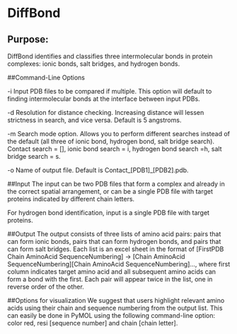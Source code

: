 # DiffBond

## Purpose:
DiffBond identifies and classifies three intermolecular bonds in protein complexes: ionic bonds, salt bridges, and hydrogen bonds. 


##Command-Line Options

-i
Input PDB files to be compared if multiple. This option will default to finding intermolecular bonds at the interface between input PDBs.

-d
Resolution for distance checking. Increasing distance will lessen strictness in search, and vice versa. Default is 5 angstroms.

-m
Search mode option. Allows you to perform different searches instead of the default (all three of ionic bond, hydrogen bond, salt bridge search). Contact search = [], ionic bond search = i, hydrogen bond search =h, salt bridge search = s.

-o
Name of output file. Default is Contact_[PDB1]_[PDB2].pdb.


##Input
The input can be two PDB files that form a complex and already in the correct spatial arrangement, or can be a single PDB file with target proteins indicated by different chain letters.

For hydrogen bond identification, input is a single PDB file with target proteins.


##Output
The output consists of three lists of amino acid pairs: pairs that can form ionic bonds, pairs that can form hydrogen bonds, and pairs that can form salt bridges. Each list is an excel sheet in the format of [FirstPDB Chain AminoAcid SequenceNumbering] -> [Chain AminoAcid SequenceNumbering][Chain AminoAcid SequenceNumbering]..., where first column indicates target amino acid and all subsequent amino acids can form a bond with the first. Each pair will appear twice in the list, one in reverse order of the other.


##Options for visualization
We suggest that users highlight relevant amino acids using their chain and sequence numbering from the output list. This can easily be done in PyMOL using the following command-line option: color red, resi [sequence number] and chain [chain letter].
